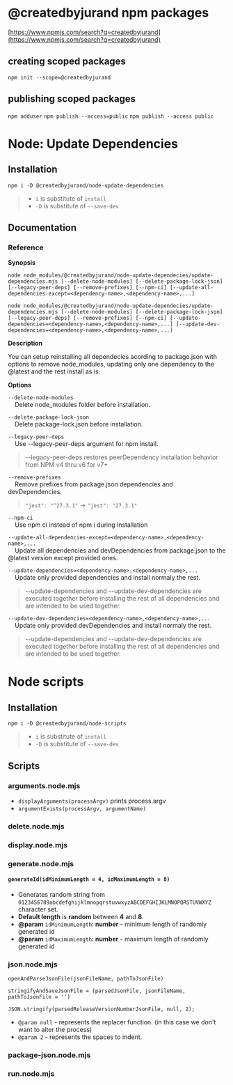 # @createdbyjurand npm packages

[https://www.npmjs.com/search?q=createdbyjurand](https://www.npmjs.com/search?q=createdbyjurand)

## creating scoped packages

`npm init --scope=@createdbyjurand`

## publishing scoped packages

`npm adduser`
`npm publish --access=public`
`npm publish --access public`

# Node: Update Dependencies

## Installation

`npm i -D @createdbyjurand/node-update-dependencies`

> - `i` is substitute of `install`
> - `-D` is substitute of `--save-dev`

## Documentation

### Reference

**Synopsis**

`node node_modules/@createdbyjurand/node-update-dependecies/update-dependencies.mjs [--delete-node-modules] [--delete-package-lock-json] [--legacy-peer-deps] [--remove-prefixes] [--npm-ci] [--update-all-dependencies-except=<dependency-name>,<dependency-name>,...]`

`node node_modules/@createdbyjurand/node-update-dependecies/update-dependencies.mjs [--delete-node-modules] [--delete-package-lock-json] [--legacy-peer-deps] [--remove-prefixes] [--npm-ci] [--update-dependencies=<dependency-name>,<dependency-name>,...] [--update-dev-dependencies=<dependency-name>,<dependency-name>,...]`

**Description**

You can setup reinstalling all dependecies acording to package.json with options to remove node_modules, updating only one dependency to the @latest and the rest install as is.

**Options**

`--delete-node-modules`<br>
&nbsp; &nbsp; Delete node_modules folder before installation.

`--delete-package-lock-json`<br>
&nbsp; &nbsp; Delete package-lock.json before installation.

`--legacy-peer-deps`<br>
&nbsp; &nbsp; Use --legacy-peer-deps argument for npm install.

> --legacy-peer-deps restores peerDependency installation behavior from NPM v4 thru v6 for v7+

`--remove-prefixes`<br>
&nbsp; &nbsp; Remove prefixes from package.json dependencies and devDependencies.

> `"jest": "^27.3.1"` -> `"jest": "27.3.1"`

`--npm-ci`<br>
&nbsp; &nbsp; Use npm ci instead of npm i during installation

`--update-all-dependencies-except=<dependency-name>,<dependency-name>,...`<br>
&nbsp; &nbsp; Update all dependencies and devDependencies from package.json to the @latest version except provided ones.

`--update-dependencies=<dependency-name>,<dependency-name>,...`<br>
&nbsp; &nbsp; Update only provided dependencies and install normaly the rest.

> --update-dependencies and --update-dev-dependencies are executed together before installing the rest of all dependencies and are intended to be used together.

`--update-dev-dependencies=<dependency-name>,<dependency-name>,...`<br>
&nbsp; &nbsp; Update only provided devDependencies and install normaly the rest.

> --update-dependencies and --update-dev-dependencies are executed together before installing the rest of all dependencies and are intended to be used together.

# Node scripts

## Installation

`npm i -D @createdbyjurand/node-scripts`

> - `i` is substitute of `install`
> - `-D` is substitute of `--save-dev`

## Scripts

### arguments.node.mjs

- `displayArguments(processArgv)` prints process.argv
- `argumentExists(processArgv, argumentName)`

### delete.node.mjs

### display.node.mjs

### generate.node.mjs

#### `generateId(idMinimumLength = 4, idMaximumLength = 8)`

- Generates random string from `0123456789abcdefghijklmnopqrstuvwxyzABCDEFGHIJKLMNOPQRSTUVWXYZ` character set.
- **Default length** is **random** between **4** and **8**.
- **@param** `idMinimumLength`**: number** - minimum length of randomly generated id
- **@param** `idMaximumLength`**: number** - maximum length of randomly generated id

### json.node.mjs

`openAndParseJsonFile(jsonFileName, pathToJsonFile)`

`stringifyAndSaveJsonFile = (parsedJsonFile, jsonFileName, pathToJsonFile = '')`

`JSON.stringify(parsedReleaseVersionNumberJsonFile, null, 2);`

- `@param null` - represents the replacer function. (in this case we don't want to alter the process)
- `@param 2` - represents the spaces to indent.

### package-json.node.mjs

### run.node.mjs
